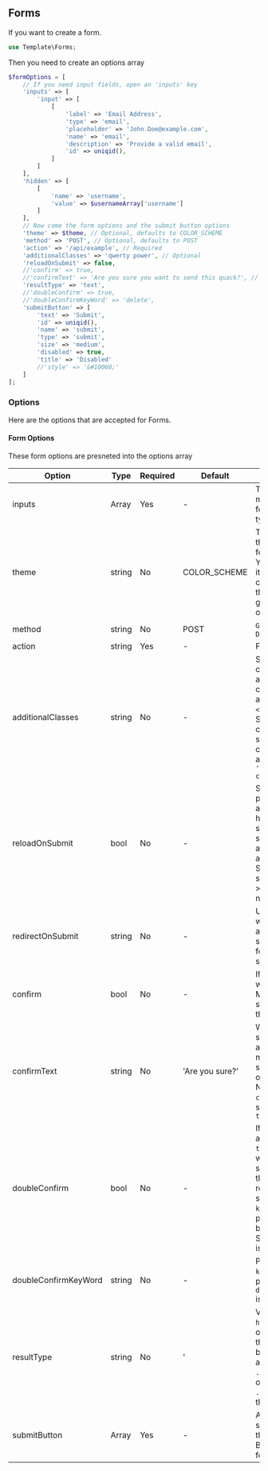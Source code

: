 [title]: # (Forms)
[description]: # (This is how you can use the built-in Forms feature.)

## Forms

If you want to create a form.

``` php
use Template\Forms;
```

Then you need to create an options array

``` php
$formOptions = [
    // If you need input fields, open an 'inputs' key
    'inputs' => [
        'input' => [
            [
                'label' => 'Email Address',
                'type' => 'email',
                'placeholder' => 'John.Doe@example.com',
                'name' => 'email',
                'description' => 'Provide a valid email',
                'id' => uniqid(),
            ]
        ]
    ],
    'hidden' => [
        [
            'name' => 'username',
            'value' => $usernameArray['username']
        ]
    ],
    // Now come the form options and the submit button options
    'theme' => $theme, // Optional, defaults to COLOR_SCHEME
    'method' => 'POST', // Optional, defaults to POST
    'action' => '/api/example', // Required
    'additionalClasses' => 'qwerty power', // Optional
    'reloadOnSubmit' => false,
    //'confirm' => true,
    //'confirmText' => 'Are you sure you want to send this quack?', // Optional, defaults to "Are you sure?" if ommited
    'resultType' => 'text',
    //'doubleConfirm' => true,
    //'doubleConfirmKeyWord' => 'delete',
    'submitButton' => [
        'text' => 'Submit',
        'id' => uniqid(),
        'name' => 'submit',
        'type' => 'submit',
        'size' => 'medium',
        'disabled' => true,
        'title' => 'Disabled'
        //'style' => '&#10060;'
    ]
];
```

### Options

Here are the options that are accepted for Forms.

#### Form Options

These form options are presneted into the options array

| Option   | Type     | Required | Default | Description           |
|----------|----------|----------|---------|-----------------------|
| inputs  | Array   | Yes      | -       | This is the main holder for ```<input>``` type of fields|
| theme  | string   | No       | COLOR_SCHEME      | This sets the theme color for the form. You could set it to the current user theme by giving it value of ```$theme```|
| method  | string     | No      | POST  | ```GET```, ```POST```, ```PUT```, ```DELETE```|
| action  | string     | Yes      | -  | Fetch URI |
| additionalClasses  | string     | No      | -  | String comprised of additional classes to be added to the ```<form>```. Syntax is comma-separated classes such as ``` 'customClass, customClass2' ``` |
| reloadOnSubmit  | bool     | No      | -  | Should the page refresh after the form has successfully submitted and received a HTTP Status OK. If status code is >= 300, it will not refresh |
| redirectOnSubmit  | string     | No      | -  | URL where we redirect after a successful form submission |
| confirm  | bool     | No      | -  | If the form will present a Modal before submitting the form |
| confirmText  | string     | No      | 'Are you sure?'  | What text should appear on the modal. It can support text or html. Needs ```confirm``` to be set and be ```true``` |
| doubleConfirm  | bool     | No      | -  | If this is set and set to ```true``` the form will present a special Modal that would require a special ```keyword``` to be provided before the Submit button is enabled |
| doubleConfirmKeyWord  | string     | No      | -  | Provides the ```keyword``` to be put if ```doubleConfirm``` is set to ```true``` |
| resultType | string | No | ' | Values of ```html``` or ```text``` only. If ```html```, the result will be displayed as ```.innerHTML```, otherwise as ```.innerText``` in the result div |
| submitButton | Array | Yes | - | Array of settings for the submit Button of the form |
